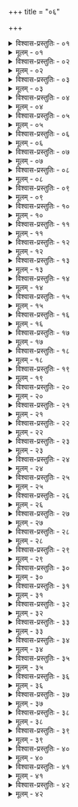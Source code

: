 +++
title = "०६"

+++


<details><summary>विश्वास-प्रस्तुतिः - ०१</summary>

०१  न पिण्डशेषं पात्र्याम् उत्सृजेत् ॥
</details>

<details><summary>मूलम् - ०१</summary>

०१  न पिण्डशेषं पात्र्याम् उत्सृजेत् ॥
</details>

<details><summary>विश्वास-प्रस्तुतिः - ०२</summary>

०२  मांसमत्स्यतिलसंसृष्टप्राशने ऽप उपस्पृश्याग्निमभिमृशेत् ॥
</details>

<details><summary>मूलम् - ०२</summary>

०२  मांसमत्स्यतिलसंसृष्टप्राशने ऽप उपस्पृश्याग्निमभिमृशेत् ॥
</details>

<details><summary>विश्वास-प्रस्तुतिः - ०३</summary>

०३  अस्तमिते च स्नानम् ॥
</details>

<details><summary>मूलम् - ०३</summary>

०३  अस्तमिते च स्नानम् ॥
</details>

<details><summary>विश्वास-प्रस्तुतिः - ०४</summary>

०४  पालाशम् आसनं पादुके दन्तधावनम् इति वर्जयेत् ॥
</details>

<details><summary>मूलम् - ०४</summary>

०४  पालाशम् आसनं पादुके दन्तधावनम् इति वर्जयेत् ॥
</details>

<details><summary>विश्वास-प्रस्तुतिः - ०५</summary>

०५  नोत्सङ्गे ऽन्नं भक्षयेत् ॥
</details>

<details><summary>मूलम् - ०५</summary>

०५  नोत्सङ्गे ऽन्नं भक्षयेत् ॥
</details>

<details><summary>विश्वास-प्रस्तुतिः - ०६</summary>

०६  आसन्द्यां न भुञ्जीत ॥
</details>

<details><summary>मूलम् - ०६</summary>

०६  आसन्द्यां न भुञ्जीत ॥
</details>

<details><summary>विश्वास-प्रस्तुतिः - ०७</summary>

०७  वैणवं दण्डं धारयेद् रुक्मकुण्डले च ॥
</details>

<details><summary>मूलम् - ०७</summary>

०७  वैणवं दण्डं धारयेद् रुक्मकुण्डले च ॥
</details>

<details><summary>विश्वास-प्रस्तुतिः - ०८</summary>

०८  पदा पादस्य प्रक्षालनम् अधिष्ठानं च वर्जयेत् ॥
</details>

<details><summary>मूलम् - ०८</summary>

०८  पदा पादस्य प्रक्षालनम् अधिष्ठानं च वर्जयेत् ॥
</details>

<details><summary>विश्वास-प्रस्तुतिः - ०९</summary>

०९  न बहिर्मालां धारयेत् ॥
</details>

<details><summary>मूलम् - ०९</summary>

०९  न बहिर्मालां धारयेत् ॥
</details>

<details><summary>विश्वास-प्रस्तुतिः - १०</summary>

१०  सूर्यम् उदयास्तमये न निरीक्षेत ॥
</details>

<details><summary>मूलम् - १०</summary>

१०  सूर्यम् उदयास्तमये न निरीक्षेत ॥
</details>

<details><summary>विश्वास-प्रस्तुतिः - ११</summary>

११  नेन्द्रधनुर् इति परस्मै प्रब्रूयात् ॥
</details>

<details><summary>मूलम् - ११</summary>

११  नेन्द्रधनुर् इति परस्मै प्रब्रूयात् ॥
</details>

<details><summary>विश्वास-प्रस्तुतिः - १२</summary>

१२  यदि ब्रूयान् मणिधनुर् इत्य् एव ब्रूयात् ॥
</details>

<details><summary>मूलम् - १२</summary>

१२  यदि ब्रूयान् मणिधनुर् इत्य् एव ब्रूयात् ॥
</details>

<details><summary>विश्वास-प्रस्तुतिः - १३</summary>

१३  पुरद्वारीन्द्रकीलपरिघाव् अन्तरेण नातीयात् ॥
</details>

<details><summary>मूलम् - १३</summary>

१३  पुरद्वारीन्द्रकीलपरिघाव् अन्तरेण नातीयात् ॥
</details>

<details><summary>विश्वास-प्रस्तुतिः - १४</summary>

१४  प्लेङ्खयोर् [k: प्रेङ्खयोर्] अन्तरेण न गच्छेत् ॥
</details>

<details><summary>मूलम् - १४</summary>

१४  प्लेङ्खयोर् [k: प्रेङ्खयोर्] अन्तरेण न गच्छेत् ॥
</details>

<details><summary>विश्वास-प्रस्तुतिः - १५</summary>

१५  वत्सतन्तीं च नोपरि गच्छेत् ॥
</details>

<details><summary>मूलम् - १५</summary>

१५  वत्सतन्तीं च नोपरि गच्छेत् ॥
</details>

<details><summary>विश्वास-प्रस्तुतिः - १६</summary>

१६  भस्मास्थिरोमतुषकपालापस्नानानि नाधितिष्ठेत् ॥
</details>

<details><summary>मूलम् - १६</summary>

१६  भस्मास्थिरोमतुषकपालापस्नानानि नाधितिष्ठेत् ॥
</details>

<details><summary>विश्वास-प्रस्तुतिः - १७</summary>

१७  गां धयन्तीं न परस्मै प्रब्रूयात् ॥
</details>

<details><summary>मूलम् - १७</summary>

१७  गां धयन्तीं न परस्मै प्रब्रूयात् ॥
</details>

<details><summary>विश्वास-प्रस्तुतिः - १८</summary>

१८  नाधेनुम् अधेनुर् इति ब्रूयात् ॥
</details>

<details><summary>मूलम् - १८</summary>

१८  नाधेनुम् अधेनुर् इति ब्रूयात् ॥
</details>

<details><summary>विश्वास-प्रस्तुतिः - १९</summary>

१९  यदि ब्रूयाद् धेनुं भव्येत्य् [k: धेनुभव्येत्य्] एव ब्रूयात् ॥
</details>

<details><summary>मूलम् - १९</summary>

१९  यदि ब्रूयाद् धेनुं भव्येत्य् [k: धेनुभव्येत्य्] एव ब्रूयात् ॥
</details>

<details><summary>विश्वास-प्रस्तुतिः - २०</summary>

२०  शुक्ता रूक्षाः परुषा वाचो न ब्रूयात् ॥
</details>

<details><summary>मूलम् - २०</summary>

२०  शुक्ता रूक्षाः परुषा वाचो न ब्रूयात् ॥
</details>

<details><summary>विश्वास-प्रस्तुतिः - २१</summary>

२१  नैको ऽध्वानं व्रजेत् ॥
</details>

<details><summary>मूलम् - २१</summary>

२१  नैको ऽध्वानं व्रजेत् ॥
</details>

<details><summary>विश्वास-प्रस्तुतिः - २२</summary>

२२  न पतितैर् न स्त्रिया न शूद्रेण ॥
</details>

<details><summary>मूलम् - २२</summary>

२२  न पतितैर् न स्त्रिया न शूद्रेण ॥
</details>

<details><summary>विश्वास-प्रस्तुतिः - २३</summary>

२३  न प्रतिसायं व्रजेत् ॥
</details>

<details><summary>मूलम् - २३</summary>

२३  न प्रतिसायं व्रजेत् ॥
</details>

<details><summary>विश्वास-प्रस्तुतिः - २४</summary>

२४  न नग्नः स्नायात् ॥
</details>

<details><summary>मूलम् - २४</summary>

२४  न नग्नः स्नायात् ॥
</details>

<details><summary>विश्वास-प्रस्तुतिः - २५</summary>

२५  न नक्तं स्नायात् ॥
</details>

<details><summary>मूलम् - २५</summary>

२५  न नक्तं स्नायात् ॥
</details>

<details><summary>विश्वास-प्रस्तुतिः - २६</summary>

२६  न नदीं बाहुकस् तरेत् ॥
</details>

<details><summary>मूलम् - २६</summary>

२६  न नदीं बाहुकस् तरेत् ॥
</details>

<details><summary>विश्वास-प्रस्तुतिः - २७</summary>

२७  न कूपम् अवेक्षेत ॥
</details>

<details><summary>मूलम् - २७</summary>

२७  न कूपम् अवेक्षेत ॥
</details>

<details><summary>विश्वास-प्रस्तुतिः - २८</summary>

२८  न गर्तम् अवेक्षेत ॥
</details>

<details><summary>मूलम् - २८</summary>

२८  न गर्तम् अवेक्षेत ॥
</details>

<details><summary>विश्वास-प्रस्तुतिः - २९</summary>

२९  न तत्रोपविशेद् यत एनम् अन्य उत्थापयेत् ॥
</details>

<details><summary>मूलम् - २९</summary>

२९  न तत्रोपविशेद् यत एनम् अन्य उत्थापयेत् ॥
</details>

<details><summary>विश्वास-प्रस्तुतिः - ३०</summary>

३०  पन्था देयो ब्राह्मणाय गवे राज्ञे ह्य् अचक्षुषे ।  
वृद्धाय भारतप्ताय गर्भिण्यै दुर्बलाय च ॥
</details>

<details><summary>मूलम् - ३०</summary>

३०  पन्था देयो ब्राह्मणाय गवे राज्ञे ह्य् अचक्षुषे ।  
वृद्धाय भारतप्ताय गर्भिण्यै दुर्बलाय च ॥
</details>

<details><summary>विश्वास-प्रस्तुतिः - ३१</summary>

३१  प्रभूतैधोदकयवससमित्कुशमाल्योपनिष्क्रमणमाढ्यजनाकुलम् अनलससमृद्धम् आर्यजनभूयिष्ठमदस्युप्रवेश्यं ग्रामम् आवसितुं यतेत धार्मिकः ॥ [k: प्रभूतधोदक]
</details>

<details><summary>मूलम् - ३१</summary>

३१  प्रभूतैधोदकयवससमित्कुशमाल्योपनिष्क्रमणमाढ्यजनाकुलम् अनलससमृद्धम् आर्यजनभूयिष्ठमदस्युप्रवेश्यं ग्रामम् आवसितुं यतेत धार्मिकः ॥ [k: प्रभूतधोदक]
</details>

<details><summary>विश्वास-प्रस्तुतिः - ३२</summary>

३२  उदपानोदके ग्रामे ब्राह्मणो वृषलीपतिः ।  
उषित्वा द्वादश समाः शूद्रसाधर्म्यम् ऋच्छति ॥
</details>

<details><summary>मूलम् - ३२</summary>

३२  उदपानोदके ग्रामे ब्राह्मणो वृषलीपतिः ।  
उषित्वा द्वादश समाः शूद्रसाधर्म्यम् ऋच्छति ॥
</details>

<details><summary>विश्वास-प्रस्तुतिः - ३३</summary>

३३  पुररेणुकुण्ठितशरीरस् तत्परिपुर्णनेत्रवदनश् च । [k: तत्परिपूर्ण]  
नगरे वसन् सुनियतात्मा सिद्धिम् अवाप्स्यतीति न तदस्ति ॥
</details>

<details><summary>मूलम् - ३३</summary>

३३  पुररेणुकुण्ठितशरीरस् तत्परिपुर्णनेत्रवदनश् च । [k: तत्परिपूर्ण]  
नगरे वसन् सुनियतात्मा सिद्धिम् अवाप्स्यतीति न तदस्ति ॥
</details>

<details><summary>विश्वास-प्रस्तुतिः - ३४</summary>

३४  रथाश्वगजधान्यानां गवां चैव रजः शुभम् ।  
अप्रशस्तं समूहन्याः श्वाजाविखरवाससाम् ॥
</details>

<details><summary>मूलम् - ३४</summary>

३४  रथाश्वगजधान्यानां गवां चैव रजः शुभम् ।  
अप्रशस्तं समूहन्याः श्वाजाविखरवाससाम् ॥
</details>

<details><summary>विश्वास-प्रस्तुतिः - ३५</summary>

३५  पूज्यान् पूजयेत् ॥
</details>

<details><summary>मूलम् - ३५</summary>

३५  पूज्यान् पूजयेत् ॥
</details>

<details><summary>विश्वास-प्रस्तुतिः - ३६</summary>

३६  ऋषिविद्वन्नृपवरमातुलश्वशुरऋत्विजः ।  
एते ऽर्घ्याः शास्त्रविहिताः स्मृताः कालविभागशः ॥
</details>

<details><summary>मूलम् - ३६</summary>

३६  ऋषिविद्वन्नृपवरमातुलश्वशुरऋत्विजः ।  
एते ऽर्घ्याः शास्त्रविहिताः स्मृताः कालविभागशः ॥
</details>

<details><summary>विश्वास-प्रस्तुतिः - ३७</summary>

३७  ऋषिविद्वन्नृपाः प्राप्ताः क्रियारम्भे वरऋत्विजौ ।  
मातुलश्वशुरौ पूज्यौ संवत्सरगतागतौ ॥ इति ॥
</details>

<details><summary>मूलम् - ३७</summary>

३७  ऋषिविद्वन्नृपाः प्राप्ताः क्रियारम्भे वरऋत्विजौ ।  
मातुलश्वशुरौ पूज्यौ संवत्सरगतागतौ ॥ इति ॥
</details>

<details><summary>विश्वास-प्रस्तुतिः - ३८</summary>

३८  अग्न्यगारे गवां मध्ये ब्राह्मणानां च संनिधौ ।  
स्वाध्याये भोजने चैव दक्षिणं बाहुम् उद्धरेत् ॥
</details>

<details><summary>मूलम् - ३८</summary>

३८  अग्न्यगारे गवां मध्ये ब्राह्मणानां च संनिधौ ।  
स्वाध्याये भोजने चैव दक्षिणं बाहुम् उद्धरेत् ॥
</details>

<details><summary>विश्वास-प्रस्तुतिः - ३९</summary>

३९  उत्तरं वासः कर्तव्यं पञ्चस्व् एतेषु कर्मसु ।  
स्वाध्यायोत्सर्गदानेषु भोजनाचामयोस् [k:भोजनाचमनयोस्] तथा ॥
</details>

<details><summary>मूलम् - ३९</summary>

३९  उत्तरं वासः कर्तव्यं पञ्चस्व् एतेषु कर्मसु ।  
स्वाध्यायोत्सर्गदानेषु भोजनाचामयोस् [k:भोजनाचमनयोस्] तथा ॥
</details>

<details><summary>विश्वास-प्रस्तुतिः - ४०</summary>

४०  हवनं भोजनं दानम् उपहारः प्रतिग्रहः ।  
बहिर्जानु न कार्याणि तद्वद् आचमनं स्मृतम् ॥
</details>

<details><summary>मूलम् - ४०</summary>

४०  हवनं भोजनं दानम् उपहारः प्रतिग्रहः ।  
बहिर्जानु न कार्याणि तद्वद् आचमनं स्मृतम् ॥
</details>

<details><summary>विश्वास-प्रस्तुतिः - ४१</summary>

४१  अन्ने श्रितानि भूतानि अन्नं प्राणम् इति श्रुतिः ।  
तस्माद् अन्नं प्रदातव्यम् अन्नं हि परमं हविः ॥
</details>

<details><summary>मूलम् - ४१</summary>

४१  अन्ने श्रितानि भूतानि अन्नं प्राणम् इति श्रुतिः ।  
तस्माद् अन्नं प्रदातव्यम् अन्नं हि परमं हविः ॥
</details>

<details><summary>विश्वास-प्रस्तुतिः - ४२</summary>

४२  हुतेन शाम्यते पापं हुतम् अन्नेन शाम्यति ।  
अन्नं दक्षिणया शान्तिम् उपयातीति न श्रुतिः [k: नश्श्रुतिर् इति] ।  
उपयातीति नः श्रुतिर् इति ॥ [k omits]
</details>

<details><summary>मूलम् - ४२</summary>

४२  हुतेन शाम्यते पापं हुतम् अन्नेन शाम्यति ।  
अन्नं दक्षिणया शान्तिम् उपयातीति न श्रुतिः [k: नश्श्रुतिर् इति] ।  
उपयातीति नः श्रुतिर् इति ॥ [k omits]
</details>
